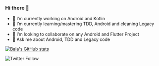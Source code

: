 ### Hi there 👋

- 🔭 I’m currently working on Android and Kotlin
- 🌱 I’m currently learning/mastering TDD, Android and cleaning Legacy code
- 👯 I’m looking to collaborate on any Android and Flutter Project
- 💬 Ask me about Android, TDD and Legacy code


[![Bala's GitHub stats](https://github-readme-stats.vercel.app/api?username=BALUSANGEM)](https://github.com/anuraghazra/github-readme-stats)

![Twitter Follow](https://img.shields.io/twitter/follow/sbkurs?style=social)
